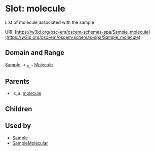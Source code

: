 
# Slot: molecule

List of molecule associated with the sample

URI: [https://w3id.org/osc-em/oscem-schemas-spa/Sample_molecule](https://w3id.org/osc-em/oscem-schemas-spa/Sample_molecule)


## Domain and Range

[Sample](Sample.md) &#8594;  <sub>0..\*</sub> [Molecule](Molecule.md)

## Parents

 *  is_a: [molecule](molecule.md)

## Children


## Used by

 * [Sample](Sample.md)
 * [SampleMolecular](SampleMolecular.md)
